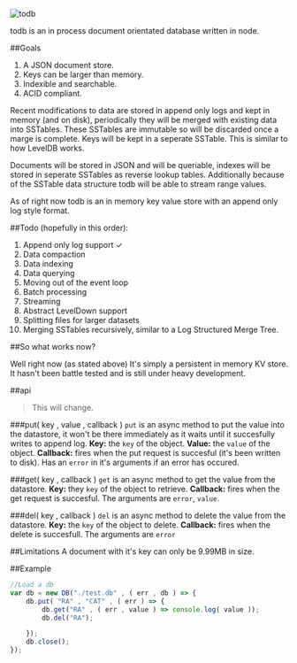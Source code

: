 ![todb](https://raw.githubusercontent.com/disordinary/todb/master/docs/logo.png)

todb is an in process document orientated database written in node. 

##Goals
1. A JSON document store.
2. Keys can be larger than memory.
3. Indexible and searchable.
4. ACID compliant.

Recent modifications to data are stored in append only logs and kept in memory (and on disk), periodically they will be merged with existing data into SSTables. These SSTables are immutable so will be discarded once a marge is complete.  Keys will be kept in a seperate SSTable. This is similar to how LevelDB works.

Documents will be stored in JSON and will be queriable, indexes will be stored in seperate SSTables as reverse lookup tables. Additionally because of the SSTable data structure todb will be able to stream range values. 

As of right now todb is an in memory key value store with an append only log style format.

##Todo (hopefully in this order):
1. Append only log support ✓
2. Data compaction
3. Data indexing
4. Data querying
5. Moving out of the event loop 
6. Batch processing
7. Streaming
8. Abstract LevelDown support
9. Splitting files for larger datasets
10. Merging SSTables recursively, similar to a Log Structured Merge Tree.



##So what works now?

Well right now (as stated above) It's simply a persistent in memory KV store. It hasn't been battle tested and is still under heavy development.

##api
> This will change.

###put( key , value , callback )
`put` is an async method to put the value into the datastore, it won't be there immediately as it waits until it succesfully writes to append log.
**Key:** the `key` of the object.
**Value:** the `value` of the object.
**Callback:** fires when the put request is succesful (it's been written to disk). Has an `error` in it's arguments if an error has occured.

###get( key , callback )
`get` is an async method to get the value from the datastore.
**Key:** they `key` of the object to retrieve.
**Callback:** fires when the get request is succesful. The arguments are `error`, `value`.

###del( key , callback )
`del` is an async method to delete the value from the datastore.
**Key:** the `key` of the object to delete.
**Callback:** fires when the delete is succesfull. The arguments are `error`

##Limitations
A document with it's key can only be 9.99MB in size.

##Example
```javascript
//Load a db
var db = new DB("./test.db" , ( err , db ) => {
	db.put( "RA" , "CAT" , ( err ) => {
		db.get("RA" , ( err , value ) => console.log( value ));
		db.del("RA");

	});
	db.close();
});

```

